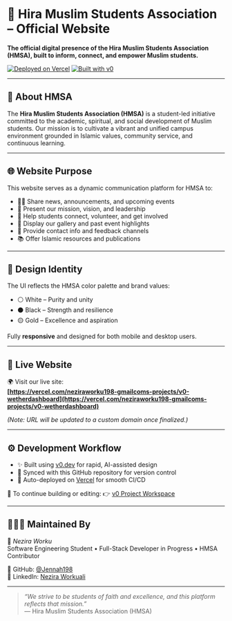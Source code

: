 # 🕌 Hira Muslim Students Association – Official Website

**The official digital presence of the Hira Muslim Students Association (HMSA), built to inform, connect, and empower Muslim students.**

[![Deployed on Vercel](https://img.shields.io/badge/Deployed%20on-Vercel-black?style=for-the-badge&logo=vercel)](https://vercel.com/neziraworku198-gmailcoms-projects/v0-wetherdashboard)
[![Built with v0](https://img.shields.io/badge/Built%20with-v0.dev-black?style=for-the-badge)](https://v0.dev/chat/projects/H4tds9s35i4)

---

## 🌙 About HMSA

The **Hira Muslim Students Association (HMSA)** is a student-led initiative committed to the academic, spiritual, and social development of Muslim students. Our mission is to cultivate a vibrant and unified campus environment grounded in Islamic values, community service, and continuous learning.

---

## 🌐 Website Purpose

This website serves as a dynamic communication platform for HMSA to:

- 🧕🏾 Share news, announcements, and upcoming events  
- 🕋 Present our mission, vision, and leadership  
- 🤝 Help students connect, volunteer, and get involved  
- 📸 Display our gallery and past event highlights  
- 📩 Provide contact info and feedback channels  
- 📚 Offer Islamic resources and publications

---

## 🎨 Design Identity

The UI reflects the HMSA color palette and brand values:
- ⚪ White – Purity and unity  
- ⚫ Black – Strength and resilience  
- 🟡 Gold – Excellence and aspiration

Fully **responsive** and designed for both mobile and desktop users.

---

## 📍 Live Website

🌍 Visit our live site:  
**[https://vercel.com/neziraworku198-gmailcoms-projects/v0-wetherdashboard](https://vercel.com/neziraworku198-gmailcoms-projects/v0-wetherdashboard)**

_(Note: URL will be updated to a custom domain once finalized.)_

---

## ⚙️ Development Workflow

- ✨ Built using [v0.dev](https://v0.dev) for rapid, AI-assisted design  
- 🔁 Synced with this GitHub repository for version control  
- 🚀 Auto-deployed on [Vercel](https://vercel.com) for smooth CI/CD

🧪 To continue building or editing:
👉 [v0 Project Workspace](https://v0.dev/chat/projects/H4tds9s35i4)

---

## 🙋🏽‍♀️ Maintained By

👤 *Nezira Worku*  
Software Engineering Student • Full-Stack Developer in Progress • HMSA Contributor

🔗 GitHub: [@Jennah198](https://github.com/Jennah198)  
🔗 LinkedIn: [Nezira Workuali](https://www.linkedin.com/in/neziraworkuali)

---

> *“We strive to be students of faith and excellence, and this platform reflects that mission.”*  
— Hira Muslim Students Association (HMSA)

